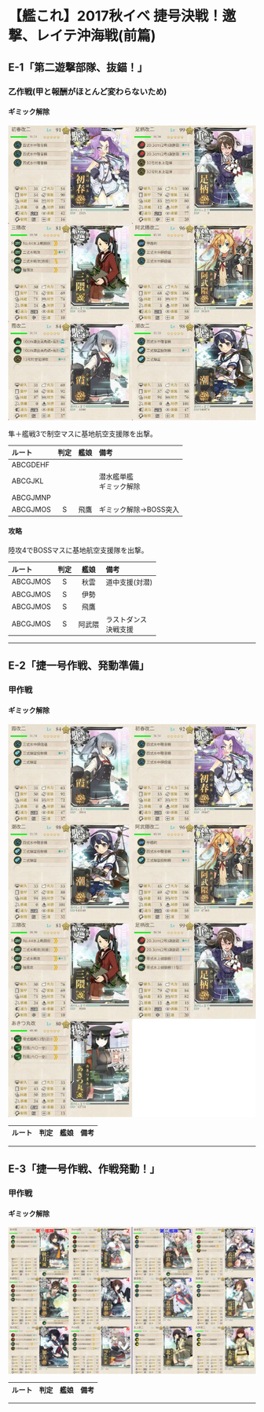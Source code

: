 # 【艦これ】2017秋イベ  捷号決戦！邀撃、レイテ沖海戦(前篇)
## E-1「第二遊撃部隊、抜錨！」
### 乙作戦(甲と報酬がほとんど変わらないため)
#### ギミック解除
![編成](./攻略編成_201711_e-1_01.jpg)

隼＋艦戦3で制空マスに基地航空支援隊を出撃。

ルート  |判定 |艦娘 |備考
:---    |:---:|:---:|:---
ABCGDEHF|     |     |
ABCGJKL |     |     |潜水艦単艦<br>ギミック解除
ABCGJMNP|     |     |
ABCGJMOS|S    |飛鷹 |ギミック解除→BOSS突入

#### 攻略

陸攻4でBOSSマスに基地航空支援隊を出撃。

ルート  |判定 |艦娘   |備考
:---    |:---:|:---:  |:---
ABCGJMOS|S    |秋雲   |道中支援(対潜)
ABCGJMOS|S    |伊勢   |
ABCGJMOS|S    |飛鷹   |
ABCGJMOS|S    |阿武隈 |ラストダンス<br>決戦支援

---
<div style="page-break-before:always"></div>

## E-2「捷一号作戦、発動準備」
### 甲作戦
#### ギミック解除
![編成](./攻略編成_201711_e-2_01.jpg)

ルート|判定 |艦娘 |備考
:---  |:---:|:---:|:---

---
<div style="page-break-before:always"></div>

## E-3「捷一号作戦、作戦発動！」
### 甲作戦
#### ギミック解除
![編成](./攻略編成_201711_e-3_01.jpg)

ルート|判定 |艦娘 |備考
:---  |:---:|:---:|:---

---
<div style="page-break-before:always"></div>

